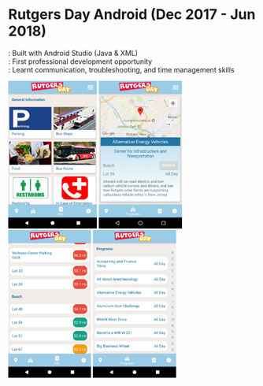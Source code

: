 # Rutgers Day Android (Dec 2017 - Jun 2018)

: Built with Android Studio (Java & XML) <br />
: First professional development opportunity <br />
: Learnt communication, troubleshooting, and time management skills <br />

<p align="left">
<img src="Screenshots/Screenshot_1.png" height="300" title="Screenshot 1">
<img src="Screenshots/Screenshot_2.PNG" height="300" title="Screenshot 2">
<img src="Screenshots/Screenshot_3.PNG" height="300" title="Screenshot 3">
<img src="Screenshots/Screenshot_4.PNG" height="300" title="Screenshot 4">
</p>
